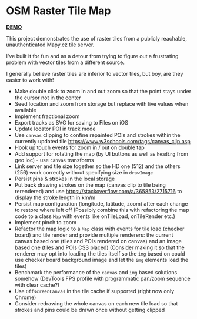 # OSM Raster Tile Map

[**DEMO**](https://tomashubelbauer.github.io/osm-raster-map)

This project demonstrates the use of raster tiles from a publicly reachable, unauthenticated Mapy.cz tile server.

I've built it for fun and as a detour from trying to figure out a frustrating problem with vector tiles from a different source.

I generally believe raster tiles are inferior to vector tiles, but boy, are they easier to work with!

- Make double click to zoom in and out zoom so that the point stays under the cursor not in the center
- Seed location and zoom from storage but replace with live values when available
- Implement fractional zoom
- Export tracks as SVG for saving to Files on iOS
- Update locator POI in track mode
- Use `canvas` clipping to confine repainted POIs and strokes within the currently updated tile https://www.w3schools.com/tags/canvas_clip.asp
- Hook up touch events for zoom in / out on double tap
- Add support for rotating the map (by UI buttons as well as `heading` from geo loc) - use `canvas` transforms
- Link server and tile size together so the HD one (512) and the others (256) work correctly without specifying size in `drawImage`
- Persist pins & strokes in the local storage
- Put back drawing strokes on the map (canvas clip to tile being rerendered) and use
  https://stackoverflow.com/a/365853/2715716 to display the stroke length in km/m
- Persist map configuration (longitude, latitude, zoom) after each change to restore where left off
  (Possibly combine this with refactoring the map code to a class `Map` with events like onTileLoad, onTileRender etc.)
- Implement pinch to zoom
- Refactor the map logic to a `Map` class with events for tile load (checker board) and tile render and provide multiple renderers:
  the current canvas based one (tiles and POIs rendered on canvas)
  and an image based one (tiles and POIs CSS placed)
  (Consider making it so that the renderer may opt into loading the tiles itself so the `img` based on could use checker board background
  image and let the `img` elements load the tiles)
- Benchmark the performance of the `canvas` and `img` based solutions somehow
  (DevTools FPS profile with programmatic pan/zoom sequence with clear cache?)
- Use `OffscreenCanvas` in the tile cache if supported (right now only Chrome)
- Consider redrawing the whole canvas on each new tile load so that strokes and pins could be drawn once without getting clipped
